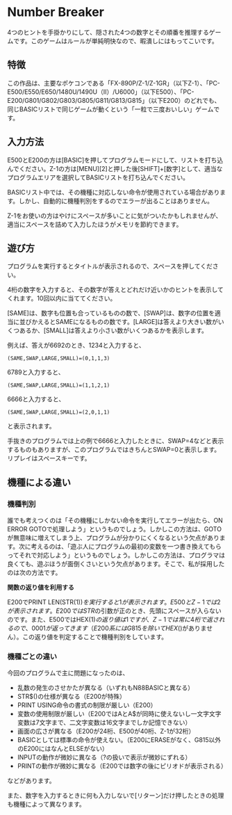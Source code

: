 # Number Breaker

4つのヒントを手掛かりにして、隠された4つの数字とその順番を推理するゲームです。このゲームはルールが単純明快なので、暇潰しにはもってこいです。

## 特徴

この作品は、主要なポケコンである「FX-890P/Z-1/Z-1GR」（以下Z-1）、「PC-E500/E550/E650/1480U/1490U（Ⅱ）/U6000」（以下E500）、「PC-E200/G801/G802/G803/G805/G811/G813/G815」（以下E200）のどれでも、同じBASICリストで同じゲームが動くという「一粒で三度おいしい」ゲームです。

## 入力方法

E500とE200の方は[BASIC]を押してプログラムモードにして、リストを打ち込んでください。Z-1の方は[MENU][2]と押した後[SHIFT]+[数字]として、適当なプログラムエリアを選択してBASICリストを打ち込んでください。

BASICリスト中では、その機種に対応しない命令が使用されている場合があります。しかし、自動的に機種判別をするのでエラーが出ることはありません。

Z-1をお使いの方はやけにスペースが多いことに気がついたかもしれませんが、適当にスペースを詰めて入力したほうがメモリを節約できます。

## 遊び方

プログラムを実行するとタイトルが表示されるので、スペースを押してください。

4桁の数字を入力すると、その数字が答えとどれだけ近いかのヒントを表示してくれます。10回以内に当ててください。

[SAME]は、数字も位置も合っているものの数で、[SWAP]は、数字の位置を適当に並びかえるとSAMEになるものの数です。[LARGE]は答えより大きい数がいくつあるか、[SMALL]は答えより小さい数がいくつあるかを表示します。

例えば、答えが6692のとき、1234と入力すると、

```
(SAME,SWAP,LARGE,SMALL)=(0,1,1,3)
```

6789と入力すると、

```
(SAME,SWAP,LARGE,SMALL)=(1,1,2,1)
```

6666と入力すると、

```
(SAME,SWAP,LARGE,SMALL)=(2,0,1,1)
```

と表示されます。

手抜きのプログラムでは上の例で6666と入力したときに、SWAP=4などと表示するものもありますが、このプログラムではきちんとSWAP=0と表示します。リプレイはスペースキーです。

## 機種による違い

### 機種判別

誰でも考えつくのは「その機種にしかない命令を実行してエラーが出たら、ON ERROR GOTOで処理しよう」というものでしょう。しかしこの方法は、GOTOが無意味に増えてしまう上、プログラムが分かりにくくなるという欠点があります。次に考えるのは、「遊ぶ人にプログラムの最初の変数を一つ書き換えてもらってそれで対応しよう」というものでしょう。しかしこの方法は、プログラマは良くても、遊ぶほうが面倒くさいという欠点があります。そこで、私が採用したのは次の方法です。

__関数の返り値を利用する__

E200でPRINT LEN(STR$(1))を実行すると1が表示されます。E500とZ-1では2が表示されます。E200ではSTR$の引数が正のとき、先頭にスペースが入らないのです。また、E500ではHEX$(1)の返り値は1ですが、Z-1では常に4桁で返されるので、0001が返ってきます（E200系にはG815を除いてHEX$()がありません）。この返り値を判定することで機種判別をしています。

### 機種ごとの違い

今回のプログラムで主に問題になったのは、
	
* 乱数の発生のさせかたが異なる（いずれもN88BASICと異なる）
* STR$()の仕様が異なる（E200が特殊）
* PRINT USING命令の書式の制限が厳しい（E200）
* 変数の使用制限が厳しい（E200ではAとA$が同時に使えないし一文字文字変数は7文字まで、二文字変数は16文字までしか記憶できない）
* 画面の広さが異なる（E200が24桁、E500が40桁、Z-1が32桁）
* BASICとしては標準の命令が使えない。（E200にERASEがなく、G815以外のE200にはなんとELSEがない）
* INPUTの動作が微妙に異なる（?の扱いで表示が微妙にずれる）
* PRINTの動作が微妙に異なる（E200では数字の後にピリオドが表示される）

などがあります。

また、数字を入力するときに何も入力しないで[リターン]だけ押したときの処理も機種によって異なります。
